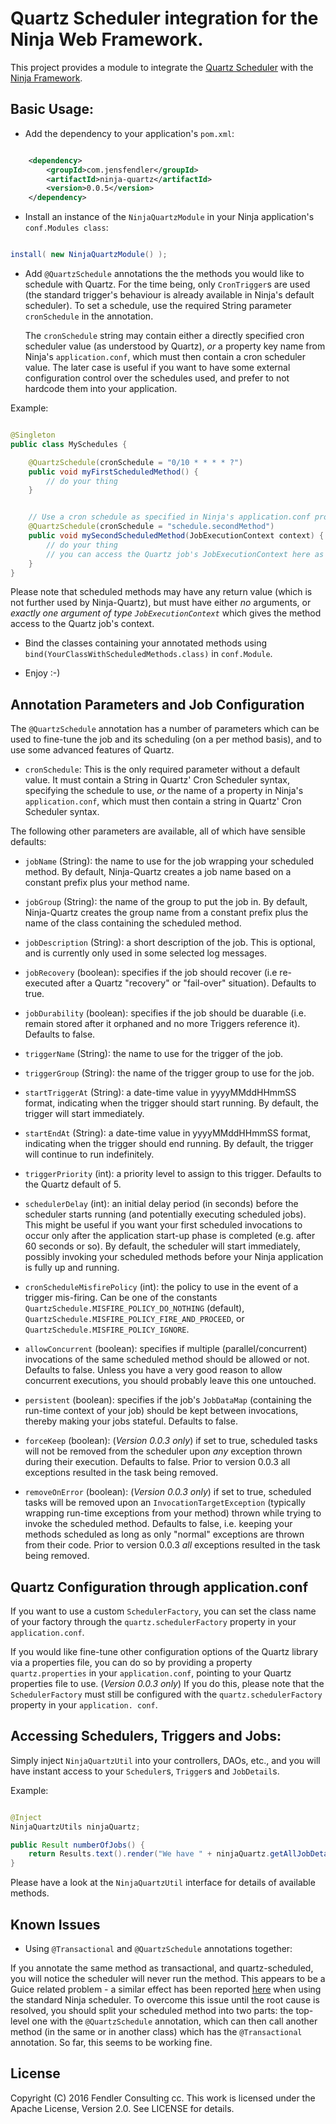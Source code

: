Quartz Scheduler integration for the Ninja Web Framework.
=========================================================
This project provides a module to integrate the [Quartz Scheduler](https://quartz-scheduler.org/) with the [Ninja Framework](https://github.com/ninjaframework/ninja).


Basic Usage:
------------

- Add the dependency to your application's `pom.xml`:

```xml

    <dependency>
        <groupId>com.jensfendler</groupId>
        <artifactId>ninja-quartz</artifactId>
        <version>0.0.5</version>
    </dependency>

```

- Install an instance of the `NinjaQuartzModule` in your Ninja application's `conf.Modules class`:

```java

install( new NinjaQuartzModule() );

```

- Add `@QuartzSchedule` annotations the the methods you would like to schedule with Quartz. 
  For the time being, only `CronTrigger`s are used (the standard trigger's behaviour is already available in Ninja's default scheduler).
  To set a schedule, use the required String parameter `cronSchedule` in the annotation.
  
  The `cronSchedule` string may contain either a directly specified cron scheduler value (as understood by Quartz), *or* a property key
  name from Ninja's `application.conf`, which must then contain a cron scheduler value. The later case is useful if you want to have
  some external configuration control over the schedules used, and prefer to not hardcode them into your application.
  

Example:

```java

@Singleton
public class MySchedules {

    @QuartzSchedule(cronSchedule = "0/10 * * * * ?")
    public void myFirstScheduledMethod() {
        // do your thing
    }


    // Use a cron schedule as specified in Ninja's application.conf property 'schedule.secondMethod' 
    @QuartzSchedule(cronSchedule = "schedule.secondMethod")
    public void mySecondScheduledMethod(JobExecutionContext context) {
        // do your thing
        // you can access the Quartz job's JobExecutionContext here as well
    }
}

```

Please note that scheduled methods may have any return value (which is not further used by Ninja-Quartz), but must have either _no_ arguments, or _exactly one argument of type `JobExecutionContext`_ which gives the method access to the Quartz job's context. 

- Bind the classes containing your annotated methods using `bind(YourClassWithScheduledMethods.class)` in `conf.Module`.

- Enjoy :-)


Annotation Parameters and Job Configuration
-------------------------------------------
The `@QuartzSchedule` annotation has a number of parameters which can be used to fine-tune the job and its scheduling (on a per method basis), and to use some advanced features of Quartz.

- `cronSchedule`: This is the only required parameter without a default value. It must contain a String in Quartz' Cron Scheduler syntax, specifying the schedule to use, *or* the name of a property in Ninja's `application.conf`, which must then contain a string in Quartz' Cron Scheduler syntax. 

The following other parameters are available, all of which have sensible defaults:

- `jobName` (String): the name to use for the job wrapping your scheduled method. By default, Ninja-Quartz creates a job name based on a constant prefix plus your method name.
- `jobGroup` (String): the name of the group to put the job in. By default, Ninja-Quartz creates the group name from a constant prefix plus the name of the class containing the scheduled method.
- `jobDescription` (String): a short description of the job. This is optional, and is currently only used in some selected log messages.
- `jobRecovery` (boolean): specifies if the job should recover (i.e re-executed after a Quartz "recovery" or "fail-over" situation). Defaults to true.
- `jobDurability` (boolean): specifies if the job should be duarable (i.e. remain stored after it orphaned and no more Triggers reference it). Defaults to false.

- `triggerName` (String): the name to use for the trigger of the job.
- `triggerGroup` (String): the name of the trigger group to use for the job.
- `startTriggerAt` (String): a date-time value in yyyyMMddHHmmSS format, indicating when the trigger should start running. By default, the trigger will start immediately.
- `startEndAt` (String): a date-time value in yyyyMMddHHmmSS format, indicating when the trigger should end running. By default, the trigger will continue to run indefinitely.
- `triggerPriority` (int): a priority level to assign to this trigger. Defaults to the Quartz default of 5.
 
- `schedulerDelay` (int): an initial delay period (in seconds) before the scheduler starts running (and potentially executing scheduled jobs). This might be useful if you want your first scheduled invocations to occur only after the application start-up phase is completed (e.g. after 60 seconds or so). By default, the scheduler will start immediately, possibly invoking your scheduled methods before your Ninja application is fully up and running. 
- `cronScheduleMisfirePolicy` (int): the policy to use in the event of a trigger mis-firing. Can be one of the constants `QuartzSchedule.MISFIRE_POLICY_DO_NOTHING` (default), `QuartzSchedule.MISFIRE_POLICY_FIRE_AND_PROCEED`, or `QuartzSchedule.MISFIRE_POLICY_IGNORE`.

- `allowConcurrent` (boolean): specifies if multiple (parallel/concurrent) invocations of the same scheduled method should be allowed or not. Defaults to false. Unless you have a very good reason to allow concurrent executions, you should probably leave this one untouched.
- `persistent` (boolean): specifies if the job's `JobDataMap` (containing the run-time context of your job) should be kept between invocations, thereby making your jobs stateful. Defaults to false. 
- `forceKeep` (boolean): (_Version 0.0.3 only_) if set to true, scheduled tasks will not be removed from the scheduler upon _any_ exception thrown during their execution. Defaults to false. Prior to version 0.0.3 all exceptions resulted in the task being removed. 
- `removeOnError` (boolean): (_Version 0.0.3 only_) if set to true, scheduled tasks will be removed upon an `InvocationTargetException` (typically wrapping run-time exceptions from your method) thrown while trying to invoke the scheduled method. Defaults to false, i.e. keeping your methods scheduled as long as only "normal" exceptions are thrown from their code. Prior to version 0.0.3 _all_ exceptions resulted in the task being removed.  



Quartz Configuration through application.conf
---------------------------------------------
If you want to use a custom `SchedulerFactory`, you can set the class name of your factory through the `quartz.schedulerFactory` property in your `application.conf`.  

If you would like fine-tune other configuration options of the Quartz library via a properties file, you can do so by providing a property `quartz.properties` in your `application.conf`, pointing to your Quartz properties file to use. (_Version 0.0.3 only_) If you do this, please note that the `SchedulerFactory` must still be configured with the `quartz.schedulerFactory` property in your `application. conf`.



Accessing Schedulers, Triggers and Jobs:
----------------------------------------
Simply inject `NinjaQuartzUtil` into your controllers, DAOs, etc., and you will have instant access to your `Scheduler`s, `Trigger`s and `JobDetail`s.

Example:

```java

@Inject
NinjaQuartzUtils ninjaQuartz;

public Result numberOfJobs() {
	return Results.text().render("We have " + ninjaQuartz.getAllJobDetails().size() + " scheduled jobs." );
}

```

Please have a look at the `NinjaQuartzUtil` interface for details of available methods.


Known Issues
------------
- Using `@Transactional` and `@QuartzSchedule` annotations together:

If you annotate the same method as transactional, and quartz-scheduled, you will notice the scheduler will never run the method. This appears to be a Guice related problem - a similar effect has been reported [here](https://github.com/ninjaframework/ninja/issues/417) when using the standard Ninja scheduler.
To overcome this issue until the root cause is resolved, you should split your scheduled method into two parts: the top-level one with the `@QuartzSchedule` annotation, which can then call another method (in the same or in another class) which has the `@Transactional` annotation. So far, this seems to be working fine.

## License

Copyright (C) 2016 Fendler Consulting cc.
This work is licensed under the Apache License, Version 2.0. See LICENSE for details.
